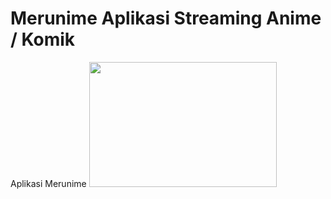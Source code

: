 # Merunime Aplikasi Streaming Anime / Komik 
Aplikasi Merunime 
<img src="https://raw.githubusercontent.com/username/repo/main/folder/image.png" width="300" height="200" />


